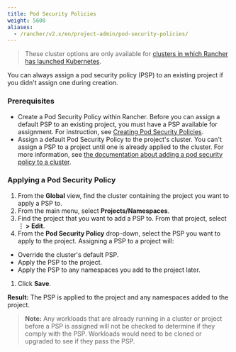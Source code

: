 ```yaml
---
title: Pod Security Policies
weight: 5600
aliases:
  - /rancher/v2.x/en/project-admin/pod-security-policies/
---
```


> These cluster options are only available for [clusters in which Rancher has launched Kubernetes](../../../pages-for-subheaders/launch-kubernetes-with-rancher.md).  

You can always assign a pod security policy (PSP) to an existing project if you didn't assign one during creation.

### Prerequisites

- Create a Pod Security Policy within Rancher. Before you can assign a default PSP to an existing project, you must have a PSP available for assignment. For instruction, see [Creating Pod Security Policies](../authentication-permissions-and-global-configuration/create-pod-security-policies.md).
- Assign a default Pod Security Policy to the project's cluster. You can't assign a PSP to a project until one is already applied to the cluster. For more information, see [the documentation about adding a pod security policy to a cluster](../manage-clusters/add-a-pod-security-policy.md). 

### Applying a Pod Security Policy

1. From the **Global** view, find the cluster containing the project you want to apply a PSP to.
1. From the main menu, select **Projects/Namespaces**.
1. Find the project that you want to add a PSP to. From that project, select **&#8942; > Edit**.
1. From the **Pod Security Policy** drop-down, select the PSP you want to apply to the project.
  Assigning a PSP to a project will:

  - Override the cluster's default PSP.
  - Apply the PSP to the project.
  - Apply the PSP to any namespaces you add to the project later.

1. Click **Save**.

**Result:** The PSP is applied to the project and any namespaces added to the project.

>**Note:** Any workloads that are already running in a cluster or project before a PSP is assigned will not be checked to determine if they comply with the PSP. Workloads would need to be cloned or upgraded to see if they pass the PSP.